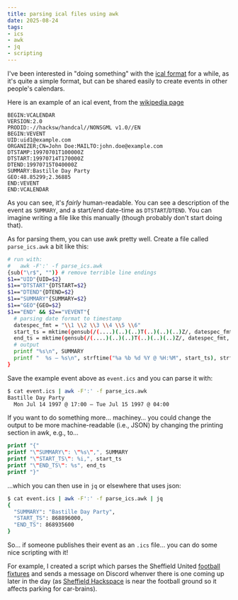 ```yaml
---
title: parsing ical files using awk
date: 2025-08-24
tags:
- ics
- awk
- jq
- scripting
---
```

I've been interested in "doing something" with the [ical format](https://en.wikipedia.org/wiki/ICalendar) for a while, as it's quite a simple format, but can be shared easily to create events in other people's calendars.

Here is an example of an ical event, from the [wikipedia page](https://en.wikipedia.org/wiki/ICalendar)

```text
BEGIN:VCALENDAR
VERSION:2.0
PRODID:-//hacksw/handcal//NONSGML v1.0//EN
BEGIN:VEVENT
UID:uid1@example.com
ORGANIZER;CN=John Doe:MAILTO:john.doe@example.com
DTSTAMP:19970701T100000Z
DTSTART:19970714T170000Z
DTEND:19970715T040000Z
SUMMARY:Bastille Day Party
GEO:48.85299;2.36885
END:VEVENT
END:VCALENDAR
```

As you can see, it's *fairly* human-readable. You can see a description of the event as `SUMMARY`, and a start/end date-time as `DTSTART`/`DTEND`. You can imagine writing a file like this manually (though probably don't start doing that).

As for parsing them, you can use awk pretty well. Create a file called `parse_ics.awk` a bit like this:

```bash
# run with:
#   awk -F':' -f parse_ics.awk
{sub("\r$", "")} # remove terrible line endings
$1=="UID"{UID=$2}
$1=="DTSTART"{DTSTART=$2}
$1=="DTEND"{DTEND=$2}
$1=="SUMMARY"{SUMMARY=$2}
$1=="GEO"{GEO=$2}
$1=="END" && $2=="VEVENT"{
  # parsing date format to timestamp
  datespec_fmt = "\\1 \\2 \\3 \\4 \\5 \\6"
  start_ts = mktime(gensub(/(....)(..)(..)T(..)(..)(..)Z/, datespec_fmt, 1, DTSTART))
  end_ts = mktime(gensub(/(....)(..)(..)T(..)(..)(..)Z/, datespec_fmt, 1, DTEND))
  # output
  printf "%s\n", SUMMARY
  printf "  %s – %s\n", strftime("%a %b %d %Y @ %H:%M", start_ts), strftime("%a %b %d %Y @ %H:%M", end_ts)
}
```

Save the example event above as `event.ics` and you can parse it with:

```bash
$ cat event.ics | awk -F':' -f parse_ics.awk
Bastille Day Party
  Mon Jul 14 1997 @ 17:00 – Tue Jul 15 1997 @ 04:00
```

If you want to do something more… machiney… you could change the output to be more machine-readable (i.e., JSON) by changing the printing section in awk, e.g., to…

```awk
printf "{"
printf "\"SUMMARY\": \"%s\",", SUMMARY
printf "\"START_TS\": %i,", start_ts
printf "\"END_TS\": %s", end_ts
printf "}"
```

…which you can then use in `jq` or elsewhere that uses json:

```bash
$ cat event.ics | awk -F':' -f parse_ics.awk | jq
{
  "SUMMARY": "Bastille Day Party",
  "START_TS": 868896000,
  "END_TS": 868935600
}
```

So… if someone publishes their event as an `.ics` file… you can do some nice scripting with it!

For example, I created a script which parses the Sheffield United [football fixtures](https://fixtur.es/en/team/sheffield-united-fc/home) and sends a message on Discord whenver there is one coming up later in the day (as [Sheffield Hackspace](https://www.sheffieldhackspace.org.uk/) is near the football ground so it affects parking for car-brains).
